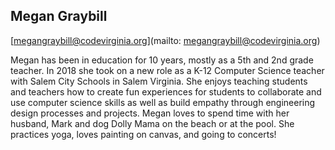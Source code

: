## Megan Graybill

[megangraybill@codevirginia.org](mailto: megangraybill@codevirginia.org)

Megan has been in education for 10 years, mostly as a 5th and 2nd grade teacher.
 In 2018 she took on a new role as a K-12 Computer Science teacher with Salem City Schools in Salem Virginia.  She enjoys teaching students and teachers how to create fun experiences for students to collaborate and use computer science skills as well as build empathy through engineering design processes and projects. Megan loves to spend time with her husband, Mark and dog Dolly Mama on the beach or at the pool.  She practices yoga, loves painting on canvas, and going to concerts!
